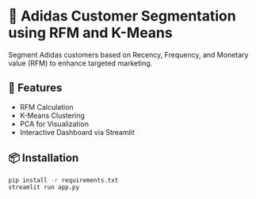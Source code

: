 # 🎯 Adidas Customer Segmentation using RFM and K-Means

Segment Adidas customers based on Recency, Frequency, and Monetary value (RFM) to enhance targeted marketing.

## 🚀 Features
- RFM Calculation
- K-Means Clustering
- PCA for Visualization
- Interactive Dashboard via Streamlit

## 📦 Installation

```bash
pip install -r requirements.txt
streamlit run app.py
